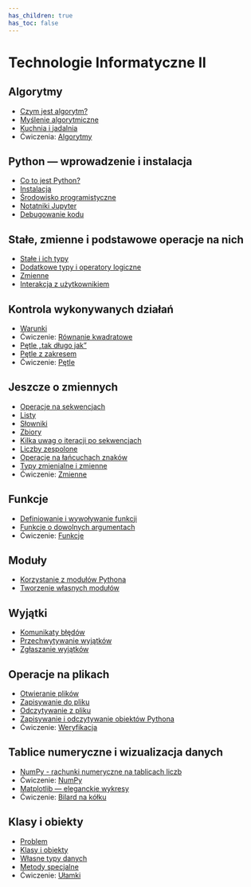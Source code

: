```yaml
---
has_children: true
has_toc: false
---
```


# Technologie Informatyczne II

## Algorytmy

* [Czym jest algorytm?](00%20Algorytmy/1%20Czym%20jest%20algorytm)
* [Myślenie algorytmiczne](00%20Algorytmy/2%20Myslenie%20algorytmiczne)
* [Kuchnia i jadalnia](00%20Algorytmy/3%20Kuchnia%20i%20jadalnia)
* Ćwiczenia: [Algorytmy](00%20Algorytmy/Cwiczenia)

## Python — wprowadzenie i instalacja

* [Co to jest Python?](01%20Python%20-%20wprowadzenie%20i%20instalacja/1%20Co%20to%20jest%20Python)
* [Instalacja](01%20Python%20-%20wprowadzenie%20i%20instalacja/2%20Instalacja)
* [Środowisko programistyczne](01%20Python%20-%20wprowadzenie%20i%20instalacja/3%20Srodowisko%20programistyczne)
* [Notatniki Jupyter](01%20Python%20-%20wprowadzenie%20i%20instalacja/4%20Notatniki%20Jupyter)
* [Debugowanie kodu](01%20Python%20-%20wprowadzenie%20i%20instalacja/5%20Debugowanie%20kodu)


## Stałe, zmienne i podstawowe operacje na nich

* [Stałe i ich typy](02%20Stale,%20zmienne%20i%20podstawowe%20operacje%20na%20nich/1%20Stale%20i%20ich%20typy)
* [Dodatkowe typy i operatory logiczne](02%20Stale,%20zmienne%20i%20podstawowe%20operacje%20na%20nich/2%20Dodatkowe%20typy%20i%20operatory%20logiczne)
* [Zmienne](02%20Stale,%20zmienne%20i%20podstawowe%20operacje%20na%20nich/3%20Zmienne)
* [Interakcja z użytkownikiem](02%20Stale,%20zmienne%20i%20podstawowe%20operacje%20na%20nich/4%20Interakcja%20z%20uzytkownikiem)

## Kontrola wykonywanych działań

* [Warunki](03%20Kontrola%20wykonywanych%20dzialan/1%20Warunki)
* Ćwiczenie: [Równanie kwadratowe](https://github.com/fizyka-python/rownanie)
* [Pętle „tak długo jak”](03%20Kontrola%20wykonywanych%20dzialan/2%20Petle%20tak%20dlugo%20jak)
* [Pętle z zakresem](03%20Kontrola%20wykonywanych%20dzialan/3%20Petle%20z%20zakresem)
* Ćwiczenie: [Pętle](https://github.com/fizyka-python/petle)

## Jeszcze o zmiennych

* [Operacje na sekwencjach](04%20Jeszcze%20o%20zmiennych/1%20Operacje%20na%20sekwencjach)
* [Listy](04%20Jeszcze%20o%20zmiennych/2%20Listy)
* [Słowniki](04%20Jeszcze%20o%20zmiennych/3%20Slowniki)
* [Zbiory](04%20Jeszcze%20o%20zmiennych/4%20Zbiory)
* [Kilka uwag o iteracji po sekwencjach](04%20Jeszcze%20o%20zmiennych/5%20Kilka%20uwag%20o%20iteracji%20po%20sekwencjach)
* [Liczby zespolone](04%20Jeszcze%20o%20zmiennych/6%20Liczby%20zespolone)
* [Operacje na łańcuchach znaków](04%20Jeszcze%20o%20zmiennych/7%20Operacje%20na%20lancuchach%20znakow)
* [Typy zmienialne i zmienne](04%20Jeszcze%20o%20zmiennych/8%20Typy%20zmienialne%20i%20zmienne)
* Ćwiczenie: [Zmienne](https://github.com/fizyka-python/zmienne)

## Funkcje

* [Definiowanie i wywoływanie funkcji](05%20Funkcje/1%20Definiowanie%20i%20wywolywanie%20funkcji)
* [Funkcje o dowolnych argumentach](05%20Funkcje/2%20Funkcje%20o%20dowolnych%20argumentach)
* Ćwiczenie: [Funkcje](https://github.com/fizyka-python/funkcje)

## Moduły

* [Korzystanie z modułów Pythona](06%20Moduly/1%20Korzystanie%20z%20modulow%20Pythona)
* [Tworzenie własnych modułów](06%20Moduly/2%20Tworzenie%20wlasnych%20modulow)

## Wyjątki

* [Komunikaty błędów](07%20Wyjatki/1%20Komunikaty%20bledow)
* [Przechwytywanie wyjątków](07%20Wyjatki/2%20Przechwytywanie%20wyjatkow)
* [Zgłaszanie wyjątków](07%20Wyjatki/3%20Zglaszanie%20wyjatkow)

## Operacje na plikach

* [Otwieranie plików](08%20Operacje%20na%20plikach/1%20Otwieranie%20plikow)
* [Zapisywanie do pliku](08%20Operacje%20na%20plikach/2%20Zapisywanie%20do%20pliku)
* [Odczytywanie z pliku](08%20Operacje%20na%20plikach/3%20Odczytywanie%20z%20pliku)
* [Zapisywanie i odczytywanie obiektów Pythona](08%20Operacje%20na%20plikach/4%20Zapisywanie%20i%20odczytywanie%20obiektow%20Pythona)
* Ćwiczenie: [Weryfikacja](https://github.com/fizyka-python/weryfikacja)

## Tablice numeryczne i wizualizacja danych

* [NumPy - rachunki numeryczne na tablicach liczb](09%20Tablice%20numeryczne%20i%20tworzenie%20wykresow/1%20NumPy%20-%20rachunki%20numeryczne%20na%20tablicach%20liczb)
* Ćwiczenie: [NumPy](https://github.com/fizyka-python/numpy)
* [Matplotlib — eleganckie wykresy](09%20Tablice%20numeryczne%20i%20tworzenie%20wykresow/2%20Matplotlib%20-%20eleganckie%20wykresy)
* Ćwiczenie: [Bilard na kółku](https://github.com/fizyka-python/bilard)

## Klasy i obiekty

* [Problem](10%20Klasy%20i%20obiekty/1%20Problem)
* [Klasy i obiekty](10%20Klasy%20i%20obiekty/2%20Klasy%20i%20obiekty)
* [Własne typy danych](10%20Klasy%20i%20obiekty/3%20Wlasne%20typy%20danych)
* [Metody specjalne](10%20Klasy%20i%20obiekty/4%20Metody%20specjalne)
* Ćwiczenie: [Ułamki](https://github.com/fizyka-python/ulamki)
